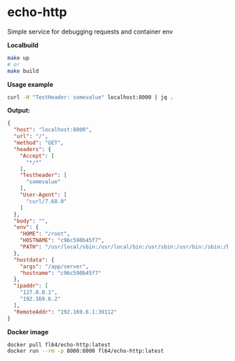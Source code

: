 echo-http
=========

Simple service for debugging requests and container env

**Localbuild**
```bash
make up
# or
make build
```

**Usage example**
```bash
curl -H "TestHeader: somevalue" localhost:8000 | jq .
```

**Output:**
```json
{
  "host": "localhost:8000",
  "url": "/",
  "method": "GET",
  "headers": {
    "Accept": [
      "*/*"
    ],
    "Testheader": [
      "somevalue"
    ],
    "User-Agent": [
      "curl/7.68.0"
    ]
  },
  "body": "",
  "env": {
    "HOME": "/root",
    "HOSTNAME": "c96c590b45f7",
    "PATH": "/usr/local/sbin:/usr/local/bin:/usr/sbin:/usr/bin:/sbin:/bin"
  },
  "hostdata": {
    "args": "/app/server",
    "hostname": "c96c590b45f7"
  },
  "ipaddr": [
    "127.0.0.1",
    "192.169.6.2"
  ],
  "RemoteAddr": "192.169.6.1:39112"
}
```

**Docker image**
```bash
docker pull fl64/echo-http:latest
docker run --rm -p 8000:8000 fl64/echo-http:latest
```
